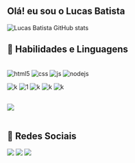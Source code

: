 ## Olá! eu sou o Lucas Batista 

![Lucas Batista GitHub stats](https://github-readme-stats.vercel.app/api?username=LucasBatista37&show_icons=true&theme=transparent)

## 🔌 Habilidades e Linguagens

<div style="display: inline_block"><br>
  <div style="display: inline_block">
  <img align="center" alt="html5" src="https://img.shields.io/badge/HTML5-E34F26?style=for-the-badge&logo=html5&logoColor=white" />
  <img align="center" alt="css" src="https://img.shields.io/badge/CSS3-1572B6?style=for-the-badge&logo=css3&logoColor=white" />
  <img align="center" alt="js" src="https://img.shields.io/badge/JavaScript-F7DF1E?style=for-the-badge&logo=javascript&logoColor=black" />
  <img align="center" alt="nodejs" src="https://img.shields.io/badge/Node.js-43853D?style=for-the-badge&logo=node.js&logoColor=white" />

  ![k](https://img.shields.io/badge/MySQL-00000F?style=for-the-badge&logo=mysql&logoColor=white)
  ![1](https://img.shields.io/badge/C%23-239120?style=for-the-badge&logo=c-sharp&logoColor=white)
  ![k](https://img.shields.io/badge/PHP-777BB4?style=for-the-badge&logo=php&logoColor=white)
  ![k](https://img.shields.io/badge/Bootstrap-563D7C?style=for-the-badge&logo=bootstrap&logoColor=white)
  ![k](https://img.shields.io/badge/Microsoft_Azure-0089D6?style=for-the-badge&logo=microsoft-azure&logoColor=white)

</div>



<br>
<div>
<img src="https://github-readme-stats.vercel.app/api/top-langs/?username=LucasBatista37&layout=compact&langs_count=6&theme=tokyonight"/></div>
  

<br>

  ## 👤 Redes Sociais
 
<div> 
  <a href="https://www.instagram.com/lucas_batista38/" target="_blank"><img src="https://img.shields.io/badge/-Instagram-%23E4405F?style=for-the-badge&logo=instagram&logoColor=white" target="_blank"></a>
  <a href = "lucas.batista9734@gmail.com"><img src="https://img.shields.io/badge/-Gmail-%23333?style=for-the-badge&logo=gmail&logoColor=white" target="_blank"></a>
  <a href="www.linkedin.com/in/lucas-batista-004212263" target="_blank"><img src="https://img.shields.io/badge/-LinkedIn-%230077B5?style=for-the-badge&logo=linkedin&logoColor=white" target="_blank"></a> 
</div>



